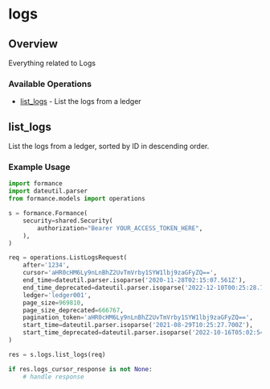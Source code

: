 # logs

## Overview

Everything related to Logs

### Available Operations

* [list_logs](#list_logs) - List the logs from a ledger

## list_logs

List the logs from a ledger, sorted by ID in descending order.

### Example Usage

```python
import formance
import dateutil.parser
from formance.models import operations

s = formance.Formance(
    security=shared.Security(
        authorization="Bearer YOUR_ACCESS_TOKEN_HERE",
    ),
)

req = operations.ListLogsRequest(
    after='1234',
    cursor='aHR0cHM6Ly9nLnBhZ2UvTmVrby1SYW1lbj9zaGFyZQ==',
    end_time=dateutil.parser.isoparse('2020-11-28T02:15:07.561Z'),
    end_time_deprecated=dateutil.parser.isoparse('2022-12-10T00:25:28.749Z'),
    ledger='ledger001',
    page_size=969810,
    page_size_deprecated=666767,
    pagination_token='aHR0cHM6Ly9nLnBhZ2UvTmVrby1SYW1lbj9zaGFyZQ==',
    start_time=dateutil.parser.isoparse('2021-08-29T10:25:27.700Z'),
    start_time_deprecated=dateutil.parser.isoparse('2022-10-16T05:02:54.746Z'),
)

res = s.logs.list_logs(req)

if res.logs_cursor_response is not None:
    # handle response
```
